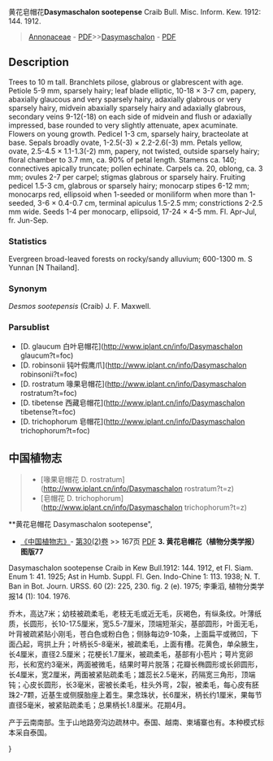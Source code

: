 黄花皂帽花**Dasymaschalon sootepense** Craib Bull. Misc. Inform. Kew. 1912: 144. 1912.

> [Annonaceae](http://www.iplant.cn/info/Annonaceae?t=foc) - [PDF](http://www.iplant.cn/foc/pdf/Annonaceae.pdf)>>[Dasymaschalon](http://www.iplant.cn/info/Dasymaschalon?t=foc) - [PDF](http://www.iplant.cn/foc/pdf/Dasymaschalon.pdf)

## Description

Trees to 10 m tall. Branchlets pilose, glabrous or glabrescent with age. Petiole 5-9 mm, sparsely hairy; leaf blade elliptic, 10-18 × 3-7 cm, papery, abaxially glaucous and very sparsely hairy, adaxially glabrous or very sparsely hairy, midvein abaxially sparsely hairy and adaxially glabrous, secondary veins 9-12(-18) on each side of midvein and flush or adaxially impressed, base rounded to very slightly attenuate, apex acuminate. Flowers on young growth. Pedicel 1-3 cm, sparsely hairy, bracteolate at base. Sepals broadly ovate, 1-2.5(-3) × 2.2-2.6(-3) mm. Petals yellow, ovate, 2.5-4.5 × 1.1-1.3(-2) mm, papery, not twisted, outside sparsely hairy; floral chamber to 3.7 mm, ca. 90% of petal length. Stamens ca. 140; connectives apically truncate; pollen echinate. Carpels ca. 20, oblong, ca. 3 mm; ovules 2-7 per carpel; stigmas glabrous or sparsely hairy. Fruiting pedicel 1.5-3 cm, glabrous or sparsely hairy; monocarp stipes 6-12 mm; monocarps red, ellipsoid when 1-seeded or moniliform when more than 1-seeded, 3-6 × 0.4-0.7 cm, terminal apiculus 1.5-2.5 mm; constrictions 2-2.5 mm wide. Seeds 1-4 per monocarp, ellipsoid, 17-24 × 4-5 mm. Fl. Apr-Jul, fr. Jun-Sep.

### Statistics
Evergreen broad-leaved forests on rocky/sandy alluvium; 600-1300 m. S Yunnan [N Thailand].

### Synonym
*Desmos sootepensis* (Craib) J. F. Maxwell.



### Parsublist

* [D.  glaucum  白叶皂帽花](http://www.iplant.cn/info/Dasymaschalon glaucum?t=foc)
* [D.  robinsonii  钝叶假鹰爪](http://www.iplant.cn/info/Dasymaschalon robinsonii?t=foc)
* [D.  rostratum  喙果皂帽花](http://www.iplant.cn/info/Dasymaschalon rostratum?t=foc)
* [D.  tibetense  西藏皂帽花](http://www.iplant.cn/info/Dasymaschalon tibetense?t=foc)
* [D.  trichophorum  皂帽花](http://www.iplant.cn/info/Dasymaschalon trichophorum?t=foc)

## 中国植物志

> * [喙果皂帽花  D.  rostratum](http://www.iplant.cn/info/Dasymaschalon rostratum?t=z)
> * [皂帽花  D.  trichophorum](http://www.iplant.cn/info/Dasymaschalon trichophorum?t=z)


**黄花皂帽花 Dasymaschalon sootepense",


* [《中国植物志》](http://www.iplant.cn/frps)- [第30(2)卷](http://www.iplant.cn/frps/vol/30(2)) >> 167页 [PDF](http://www.iplant.cn/frps/pdf/30(2)/167.pdf)
**3. 黄花皂帽花（植物分类学报） 图版77**

Dasymaschalon sootepense Craib in Kew Bull.1912: 144. 1912, et Fl. Siam. Enum 1: 41. 1925; Ast in Humb. Suppl. Fl. Gen. Indo-Chine 1: 113. 1938; N. T. Ban in Bot. Journ. URSS. 60 (2): 225, 230. fig. 2 (e). 1975; 李秉滔, 植物分类学报14 (1): 104. 1976.

乔木，高达7米；幼枝被疏柔毛，老枝无毛或近无毛，灰褐色，有纵条纹。叶薄纸质，长圆形，长10-17.5厘米，宽5.5-7厘米，顶端短渐尖，基部圆形，叶面无毛，叶背被疏紧贴小刚毛，苍白色或粉白色；侧脉每边9-10条，上面扁平或微凹，下面凸起，弯拱上升；叶柄长5-8毫米，被疏柔毛，上面有槽。花黄色，单朵腋生，长4厘米，直径2.5厘米；花梗长1.7厘米，被疏柔毛，基部有小苞片；萼片宽卵形，长和宽约3毫米，两面被微毛，结果时萼片脱落；花瓣长椭圆形或长卵圆形，长4厘米，宽2厘米，两面被紧贴疏柔毛；雄蕊长2.5毫米，药隔宽三角形，顶端钝；心皮长圆形，长3毫米，密被长柔毛，柱头外弯，2裂，被柔毛，每心皮有胚珠2-7颗，近基生或侧膜胎座上着生。果念珠状，长6厘米，柄长约1厘米，果每节直径5毫米，被紧贴疏柔毛；总果柄长1.8厘米。花期4月。

产于云南南部。生于山地路旁沟边疏林中。泰国、越南、柬埔寨也有。本种模式标本采自泰国。



}